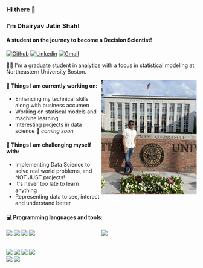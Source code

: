 ### Hi there 👋 
### I'm Dhairyav Jatin Shah!
#### A student on the journey to become a Decision Scientist!

[![Github](https://img.shields.io/badge/-Github-000?style=flat&logo=Github&logoColor=white)](https://github.com/dhairyav-s)
[![Linkedin](https://img.shields.io/badge/-LinkedIn-blue?style=flat&logo=Linkedin&logoColor=white)](https://www.linkedin.com/in/dhairyav-shah/)
[![Gmail](https://img.shields.io/badge/-Gmail-c14438?style=flat&logo=Gmail&logoColor=white)](mailto:shah.dhair@northeastern.edu)

👨‍💻 I'm a graduate student in analytics with a focus in statistical modeling at Northeastern University Boston.  

<img align="right" alt="img" src="https://github.com/dhairyav-s/dhairyav-s/blob/main/IMG_0211.jpg" width="50%" height="auto" />

#### 🌱 Things I am currently working on: 
- Enhancing my technical skills along with business accumen 
- Working on statiscal models and machine learning
- Interesting projects in data science 🚀 *coming soon*

#### :muscle: Things I am challenging myself with:
- Implementing Data Science to solve real world problems, and NOT JUST projects!
- It's never too late to learn anything
- Representing data to see, interact and understand better 

#### :computer: Programming languages and tools: 
<p>
	<img width="50%" align="right" src="https://github-readme-stats.vercel.app/api?username=dhairyav-s&show_icons=true&hide_border=true" />

<code><img width="10%" src="https://www.vectorlogo.zone/logos/python/python-ar21.svg"></code>
<code><img width="10%" src="https://www.vectorlogo.zone/logos/tensorflow/tensorflow-ar21.svg"></code>
<code><img width="10%" src="https://www.vectorlogo.zone/logos/pytorch/pytorch-ar21.svg"></code>
<code><img width="10%" src="https://www.vectorlogo.zone/logos/r-project/r-project-icon.svg"></code>


<br />
<code><img width="10%" src="https://www.vectorlogo.zone/logos/mysql/mysql-ar21.svg"></code>
<code><img width="10%" src="https://www.vectorlogo.zone/logos/mongodb/mongodb-ar21.svg"></code>
<code><img width="10%" src="https://www.vectorlogo.zone/logos/microsoft_powerbi/microsoft_powerbi-ar21.svg"></code>
<code><img width="10%" src="https://www.vectorlogo.zone/logos/talend/talend-ar21.svg"></code>

  
  
<br />
<code><img width="10%" src="https://www.vectorlogo.zone/logos/amazon_aws/amazon_aws-ar21.svg"></code>
<code><img width="10%" src="https://www.vectorlogo.zone/logos/git-scm/git-scm-ar21.svg"></code>
</p>
